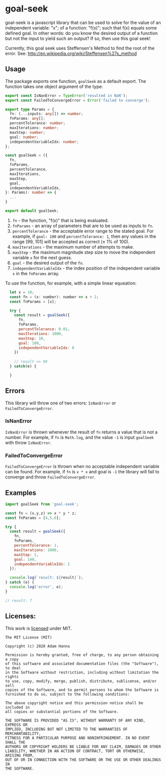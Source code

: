# goal-seek

goal-seek is a javascript library that can be used to solve for the value of an independent variable: "x"; of a function: "f(x)"; such that f(x) equals some defined goal. In other words: do you know the desired output of a function but not the input to yield such an output? If so, then use this goal seek!

Currently, this goal seek uses Steffensen's Method to find the root of the error. 
See: http://en.wikipedia.org/wiki/Steffensen%27s_method

## Usage

The package exports one function, `goalSeek` as a default export. The function takes one object argument of the type:

```typescript
export const IsNanError = TypeError('resulted in NaN');
export const FailedToConvergeError = Error('failed to converge');

export type Params = {
  fn: (...inputs: any[]) => number;
  fnParams: any[];
  percentTolerance: number;
  maxIterations: number;
  maxStep: number;
  goal: number;
  independentVariableIdx: number;
};

const goalSeek = ({
  fn,
  fnParams,
  percentTolerance,
  maxIterations,
  maxStep,
  goal,
  independentVariableIdx,
}: Params): number => {
  ...
}

export default goalSeek;
```

1. `fn` - the function, "f(x)" that is being evaluated.
2. `fnParams` - an array of parameters that are to be used as inputs to `fn`.
3. `percentTolerance` - the acceptable error range to the stated goal. For example, if `goal: 100` and `percentTolerance: 1`, then any values in the range [99, 101] will be accepted as correct (± 1% of 100).
4. `maxIterations` - the maximum number of attempts to make.
5. `maxStep` - the maximum magnitude step size to move the independent variable `x` for the next guess.
6. `goal` - the desired output of the `fn`.
7. `independentVariableIdx` - the index position of the independent variable `x` in the `fnParams` array.

To use the function, for example, with a simple linear equeation:

```javascript
  let x = 10;
  const fn = (x: number): number => x + 2;
  const fnParams = [x];

  try {
    const result = goalSeek({
      fn,
      fnParams,
      percentTolerance: 0.01,
      maxIterations: 1000,
      maxStep: 10,
      goal: 100,
      independentVariableIdx: 0
    })
  
    // result => 98
  } catch(e) {

  }
```

## Errors

This library will throw one of two errors: `IsNanError` or `FailedToConvergeError`.

### IsNanError

`IsNanError` is thrown whenever the result of `fn` returns a value that is not a number. For example, if `fn` is `Math.log`, and the value `-1` is input `goalSeek` with throw `IsNanError`.

### FailedToConvergeError

`FailedToConvergeError` is thrown when no acceptable independent variable can be found. For example, if `fn` is `x * x` and goal is `-1` the library will fail to converge and throw `FailedToConvergeError`.


## Examples
  
```javascript
import goalSeek from 'goal-seek';

const fn = (x,y,z) => x * y * z;
const fnParams = [4,5,6];

try {
  const result = goalSeek({
    fn,
    fnParams,
    percentTolerance: 1,
    maxIterations: 1000,
    maxStep: 1,
    goal: 140,
    independentVariableIdx: 2
  });

  console.log(`result: ${result}`);
} catch (e) {
  console.log('error', e);
}

// result: 7
```

## Licenses:

This work is [licensed](LICENSE) under MIT.

```
The MIT License (MIT)

Copyright (c) 2020 Adam Hanna

Permission is hereby granted, free of charge, to any person obtaining a copy
of this software and associated documentation files (the "Software"), to deal
in the Software without restriction, including without limitation the rights
to use, copy, modify, merge, publish, distribute, sublicense, and/or sell
copies of the Software, and to permit persons to whom the Software is
furnished to do so, subject to the following conditions:

The above copyright notice and this permission notice shall be included in
all copies or substantial portions of the Software.

THE SOFTWARE IS PROVIDED "AS IS", WITHOUT WARRANTY OF ANY KIND, EXPRESS OR
IMPLIED, INCLUDING BUT NOT LIMITED TO THE WARRANTIES OF MERCHANTABILITY,
FITNESS FOR A PARTICULAR PURPOSE AND NONINFRINGEMENT. IN NO EVENT SHALL THE
AUTHORS OR COPYRIGHT HOLDERS BE LIABLE FOR ANY CLAIM, DAMAGES OR OTHER
LIABILITY, WHETHER IN AN ACTION OF CONTRACT, TORT OR OTHERWISE, ARISING FROM,
OUT OF OR IN CONNECTION WITH THE SOFTWARE OR THE USE OR OTHER DEALINGS IN
THE SOFTWARE.
```
